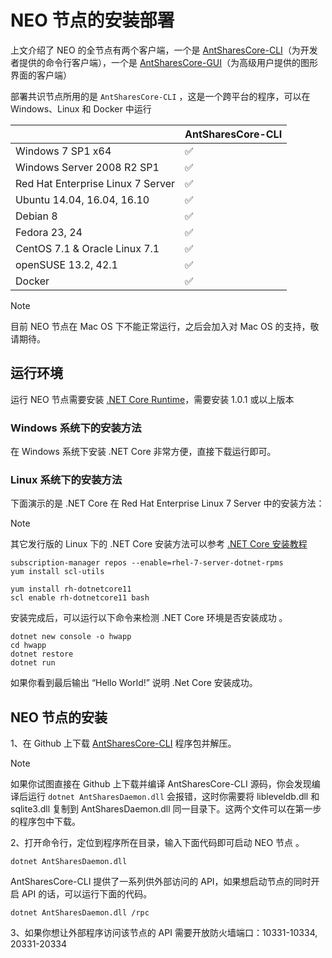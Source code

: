 # NEO 节点的安装部署

上文介绍了 NEO 的全节点有两个客户端，一个是 [AntSharesCore-CLI](https://github.com/neo-project/neo-gui/releases)（为开发者提供的命令行客户端），一个是 [AntSharesCore-GUI](https://www.antshares.org/download)（为高级用户提供的图形界面的客户端）

部署共识节点所用的是 `AntSharesCore-CLI` ，这是一个跨平台的程序，可以在 Windows、Linux 和 Docker 中运行

|                                   | AntSharesCore-CLI |
| --------------------------------- | ----------------- |
| Windows 7 SP1 x64                 | ✅                 |
| Windows Server 2008 R2 SP1        | ✅                 |
| Red Hat Enterprise Linux 7 Server | ✅                 |
| Ubuntu 14.04, 16.04, 16.10        | ✅                 |
| Debian 8                          | ✅                 |
| Fedora 23, 24                     | ✅                 |
| CentOS 7.1 & Oracle Linux 7.1     | ✅                 |
| openSUSE 13.2, 42.1               | ✅                 |
| Docker                            | ✅                 |

> [!Note]
> 目前 NEO 节点在 Mac OS 下不能正常运行，之后会加入对 Mac OS 的支持，敬请期待。

## 运行环境

运行 NEO 节点需要安装 [.NET Core Runtime](https://www.microsoft.com/net/download/core#/runtime)，需要安装 1.0.1 或以上版本

### Windows 系统下的安装方法

在 Windows 系统下安装  .NET Core 非常方便，直接下载运行即可。

### Linux 系统下的安装方法

下面演示的是 .NET Core 在 Red Hat Enterprise Linux 7 Server 中的安装方法：

> [!Note]
> 其它发行版的 Linux 下的 .NET Core 安装方法可以参考 [.NET Core 安装教程](https://www.microsoft.com/net/core#linuxredhat)


```
subscription-manager repos --enable=rhel-7-server-dotnet-rpms
yum install scl-utils
```

```
yum install rh-dotnetcore11
scl enable rh-dotnetcore11 bash
```

安装完成后，可以运行以下命令来检测 .NET Core 环境是否安装成功 。

```
dotnet new console -o hwapp
cd hwapp
dotnet restore
dotnet run
```

如果你看到最后输出 “Hello World!” 说明 .Net Core 安装成功。


## NEO 节点的安装

1、在 Github 上下载 [AntSharesCore-CLI](https://github.com/neo-project/neo-gui/releases) 程序包并解压。

> [!Note]
> 如果你试图直接在 Github 上下载并编译 AntSharesCore-CLI 源码，你会发现编译后运行 `dotnet AntSharesDaemon.dll` 会报错，这时你需要将 libleveldb.dll 和  sqlite3.dll 复制到 AntSharesDaemon.dll 同一目录下。这两个文件可以在第一步的程序包中下载。

2、打开命令行，定位到程序所在目录，输入下面代码即可启动 NEO 节点 。

``` 
dotnet AntSharesDaemon.dll
```

AntSharesCore-CLI 提供了一系列供外部访问的 API，如果想启动节点的同时开启 API 的话，可以运行下面的代码。
```
dotnet AntSharesDaemon.dll /rpc
```
3、如果你想让外部程序访问该节点的 API 需要开放防火墙端口：10331-10334, 20331-20334 
